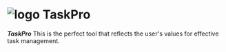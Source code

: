 # ![logo](./assets/logo.png) TaskPro

**_TaskPro_** This is the perfect tool that reflects the user's values for
effective task management.
